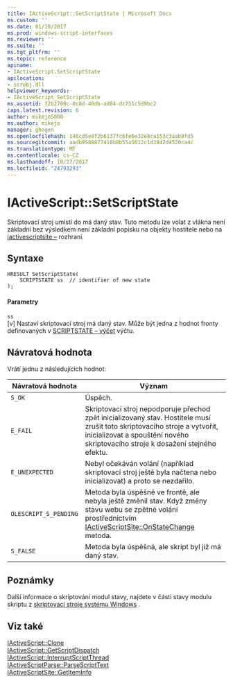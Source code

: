 ```yaml
---
title: IActiveScript::SetScriptState | Microsoft Docs
ms.custom: ''
ms.date: 01/18/2017
ms.prod: windows-script-interfaces
ms.reviewer: ''
ms.suite: ''
ms.tgt_pltfrm: ''
ms.topic: reference
apiname:
- IActiveScript.SetScriptState
apilocation:
- scrobj.dll
helpviewer_keywords:
- IActiveScript_SetScriptState
ms.assetid: f2b2700c-0c8d-40db-ad84-dc751c5d9bc2
caps.latest.revision: 6
author: mikejo5000
ms.author: mikejo
manager: ghogen
ms.openlocfilehash: 146cd5e4f2b6137fc6fe6e32e8ca153c3aab8fd5
ms.sourcegitcommit: aadb9588877418b8b55a5612c1d3842d4520ca4c
ms.translationtype: MT
ms.contentlocale: cs-CZ
ms.lasthandoff: 10/27/2017
ms.locfileid: "24793293"
---
```

# <a name="iactivescriptsetscriptstate"></a>IActiveScript::SetScriptState
Skriptovací stroj umístí do má daný stav. Tuto metodu lze volat z vlákna není základní bez výsledkem není základní popisku na objekty hostitele nebo na [iactivescriptsite –](../../winscript/reference/iactivescriptsite.md) rozhraní.  
  
## <a name="syntax"></a>Syntaxe  
  
```  
HRESULT SetScriptState(  
    SCRIPTSTATE ss  // identifier of new state  
);  
```  
  
#### <a name="parameters"></a>Parametry  
 `ss`  
 [v] Nastaví skriptovací stroj má daný stav. Může být jedna z hodnot fronty definovaných v [SCRIPTSTATE – výčet](../../winscript/reference/scriptstate-enumeration.md) výčtu.  
  
## <a name="return-value"></a>Návratová hodnota  
 Vrátí jednu z následujících hodnot:  
  
|Návratová hodnota|Význam|  
|------------------|-------------|  
|`S_OK`|Úspěch.|  
|`E_FAIL`|Skriptovací stroj nepodporuje přechod zpět inicializovaný stav. Hostitele musí zrušit toto skriptovacího stroje a vytvořit, inicializovat a spouštění nového skriptovacího stroje k dosažení stejného efektu.|  
|`E_UNEXPECTED`|Nebyl očekáván volání (například skriptovací stroj ještě byla načtena nebo inicializovat) a proto se nezdařilo.|  
|`OLESCRIPT_S_PENDING`|Metoda byla úspěšně ve frontě, ale nebyla ještě změnil stav. Když změny stavu webu se zpětné volání prostřednictvím [IActiveScriptSite::OnStateChange](../../winscript/reference/iactivescriptsite-onstatechange.md) metoda.|  
|`S_FALSE`|Metoda byla úspěšná, ale skript byl již má daný stav.|  
  
## <a name="remarks"></a>Poznámky  
 Další informace o skriptování modul stavy, najdete v části stavy modulu skriptu z [skriptovací stroje systému Windows](../../winscript/windows-script-engines.md) .  
  
## <a name="see-also"></a>Viz také  
 [IActiveScript::Clone](../../winscript/reference/iactivescript-clone.md)   
 [IActiveScript::GetScriptDispatch](../../winscript/reference/iactivescript-getscriptdispatch.md)   
 [IActiveScript::InterruptScriptThread](../../winscript/reference/iactivescript-interruptscriptthread.md)   
 [IActiveScriptParse::ParseScriptText](../../winscript/reference/iactivescriptparse-parsescripttext.md)   
 [IActiveScriptSite::GetItemInfo](../../winscript/reference/iactivescriptsite-getiteminfo.md)